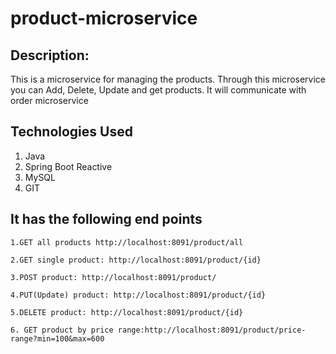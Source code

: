 # product-microservice
## Description:
 This is a microservice for managing the products. Through this microservice you can 
Add, Delete, Update and get products. It will communicate with order microservice
## Technologies Used
1. Java
2. Spring Boot Reactive
3. MySQL
4. GIT
## It has the following end points
```
1.GET all products http://localhost:8091/product/all

2.GET single product: http://localhost:8091/product/{id}

3.POST product: http://localhost:8091/product/

4.PUT(Update) product: http://localhost:8091/product/{id}

5.DELETE product: http://localhost:8091/product/{id}

6. GET product by price range:http://localhost:8091/product/price-range?min=100&max=600

```

